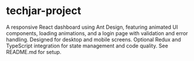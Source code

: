 # techjar-project
A responsive React dashboard using Ant Design, featuring animated UI components, loading animations, and a login page with validation and error handling. Designed for desktop and mobile screens. Optional Redux and TypeScript integration for state management and code quality. See README.md for setup.
